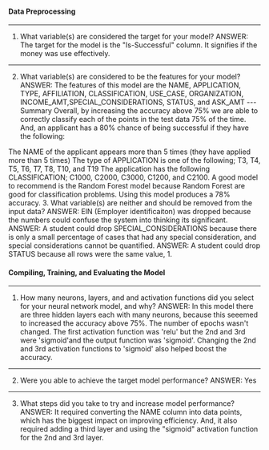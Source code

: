 #### Data Preprocessing
----
1. What variable(s) are considered the target for your model?
ANSWER: The target for the model is the "Is-Successful" column. It signifies if the money was use effectively.
---
2. What variable(s) are considered to be the features for your model?
ANSWER: The features of this model are the NAME, APPLICATION, TYPE, AFFILIATION, CLASSIFICATION, USE_CASE, ORGANIZATION, INCOME_AMT,SPECIAL_CONSIDERATIONS, STATUS, and ASK_AMT
---Summary
Overall, by increasing the accuracy above 75% we are able to correctly classify each of the points in the test data 75% of the time. And, an applicant has a 80% chance of being successful if they have the following:

The NAME of the applicant appears more than 5 times (they have applied more than 5 times)
The type of APPLICATION is one of the following; T3, T4, T5, T6, T7, T8, T10, and T19
The application has the following CLASSIFICATION; C1000, C2000, C3000, C1200, and C2100.
A good model to recommend is the Random Forest model because Random Forest are good for classification problems. Using this model produces a 78% accuracy.
3. What variable(s) are neither and should be removed from the input data? 
ANSWER:  EIN (Employer identificaiton) was dropped because the numbers could confuse the system into thinking its significant.
ANSWER: A student could drop SPECIAL_CONSIDERATIONS because there is only a small percentage of cases that had any special consideration, and special considerations cannot be quantified.
ANSWER: A student could drop STATUS because  all rows were the same value, 1.

#### Compiling, Training, and Evaluating the Model
---- 
1. How many neurons, layers, and and activation functions did you select for your neural network model, and why?
ANSWER: In this model there are three hidden layers each with many neurons,  because this seeemed to increased the accuracy above 75%. The number of epochs wasn't changed. The first activation function was 'relu' but the 2nd and 3rd were 'sigmoid'and the output function was 'sigmoid'. Changing the 2nd and 3rd activation functions to 'sigmoid' also helped boost the accuracy. 
---
2. Were you able to achieve the target model performance?
ANSWER: Yes 
---
3. What steps did you take to try and increase model performance?
ANSWER: It required converting the NAME column into data points, which has the biggest impact on improving efficiency. And, it also required adding a third layer and using the "sigmoid" activation function for the 2nd and 3rd layer.

